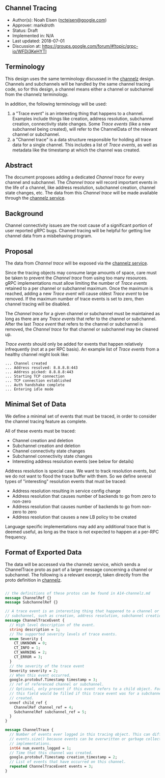 Channel Tracing
----
* Author(s): Noah Eisen (ncteisen@google.com)
* Approver: markdroth
* Status: Draft
* Implemented in: N/A
* Last updated: 2018-07-01
* Discussion at: https://groups.google.com/forum/#!topic/grpc-io/WFDj3KeHYTI

## Terminology

This design uses the same terminology discussed in the [channelz](A14-channelz.md) design. Channels and subchannels will be handled by the same channel tracing code, so for this design, a channel means either a channel or subchannel from the channelz terminology.

In addition, the following terminology will be used:

1.  a "Trace event" is an interesting thing that happens to a channel. Examples include things like creation, address resolution, subchannel creation, connectivity state changes. Some _Trace events_ (like a new subchannel being created), will refer to the ChannelData of the relevant channel or subchannel.
2.  a "Channel trace" is a data structure responsible for holding all trace data for a single channel. This includes a list of _Trace events_, as well as metadata like the timestamp at which the channel was created.

## Abstract

The document proposes adding a dedicated _Channel trace_ for every channel and subchannel. The _Channel trace_ will record important events in the life of a channel, like address resolution, subchannel creation, channel state changes, etc. The data from this _Channel trace_ will be made available through the [channelz service](A14-channelz.md).

## Background

Channel connectivity issues are the root cause of a significant portion of user reported gRPC bugs. Channel tracing will be helpful for getting live channel data from a misbehaving program.

## Proposal

The data from _Channel trace_ will be exposed via the [channelz service](A14-channelz.md).

Since the tracing objects may consume large amounts of space, care must be taken to prevent the _Channel trace_ from using too many resources. gRPC implementations must allow limiting the number of _Trace events_ retained to a per channel or subchannel maximum. Once the maximum is reached, adding a new _Trace event_ will cause oldest _Trace event_ to be removed. If the maximum number of trace events is set to zero, then channel tracing will be disabled.

The _Channel trace_ for a given channel or subchannel must be maintained as long as there are any _Trace events_ that refer to the channel or subchannel. After the last _Trace event_ that refers to the channel or subchannel is removed, the _Channel trace_ for that channel or subchannel may be cleaned up.

_Trace events_ should only be added for events that happen relatively infrequently (not at a per RPC basis). An example list of _Trace events_ from a healthy channel might look like:
```
... Channel created
... Address resolved: 8.8.8.8:443
... Address picked: 8.8.8.8:443
... Starting TCP connection
... TCP connection established
... Auth handshake complete
... Entering idle mode
```

## Minimal Set of Data

We define a minimal set of events that must be traced, in order to consider the channel tracing feature as complete.

All of these events must be traced:
- Channel creation and deletion
- Subchannel creation and deletion
- Channel connectivity state changes
- Subchannel connectivity state changes
- Interesting address resolution events (see below for details)

Address resolution is special case. We want to track resolution events, but we do not want to flood the trace buffer with them. So we define several types of "interesting" resolution events that must be traced:
- Address resolution resulting in service config change
- Address resolution that causes number of backends to go from zero to non-zero
- Address resolution that causes number of backends to go from non-zero to zero
- Address resolution that causes a new LB policy to be created

Language specific implementations may add any additional trace that is deemed useful, as long as the trace is not expected to happen at a per-RPC frequency.

## Format of Exported Data

The data will be accessed via the channelz service, which sends a ChannelTrace proto as part of a larger message concerning a channel or subchannel. The following is a relevant excerpt, taken directly from the proto definition in [channelz](A14-channelz.md).

```proto

// the definitions of these protos can be found in A14-channelz.md
message ChannelRef {}
message SubchannelRef {}

// A trace event is an interesting thing that happened to a channel or
// subchannel, such as creation, address resolution, subchannel creation, etc.
message ChannelTraceEvent {
  // High level description of the event.
  string description = 1;
  // The supported severity levels of trace events.
  enum Severity {
    CT_UNKNOWN = 0;
    CT_INFO = 1;
    CT_WARNING = 2;
    CT_ERROR = 3;
  }
  // the severity of the trace event
  Severity severity = 2;
  // When this event occurred.
  google.protobuf.Timestamp timestamp = 3;
  // ref of referenced channel or subchannel.
  // Optional, only present if this event refers to a child object. For example,
  // this field would be filled if this trace event was for a subchannel being
  // created.
  oneof child_ref {
    ChannelRef channel_ref = 4;
    SubchannelRef subchannel_ref = 5;
  }
}

message ChannelTrace {
  // Number of events ever logged in this tracing object. This can differ from
  // events.size() because events can be overwritten or garbage collected by
  // implementations.
  int64 num_events_logged = 1;
  // Time that this channel was created.
  google.protobuf.Timestamp creation_timestamp = 2;
  // List of events that have occurred on this channel.
  repeated ChannelTraceEvent events = 3;
}
```
